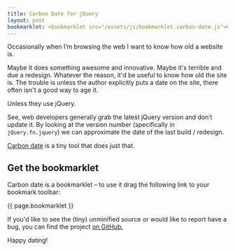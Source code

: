 ```yaml
---
title: Carbon Date for jQuery
layout: post
bookmarklet: <bookmarklet src="/assets/js/bookmarklet.carbon-date.js">Carbon date</bookmarklet>
---
```


Occasionally when I’m browsing the web I want to know how old a website is.

Maybe it does something awesome and innovative. Maybe it's terrible and due a redesign. Whatever the reason, it'd be useful to know how old the site is. The trouble is unless the author explicitly puts a date on the site, there often isn't a good way to age it.

Unless they use jQuery.

See, web developers generally grab the latest jQuery version and don’t update it. By looking at the version number (specifically in `jQuery.fn.jquery`) we can approximate the date of the last build / redesign.

[Carbon date][github-link] is a tiny tool that does just that.

## Get the bookmarklet

Carbon date is a bookmarklet – to use it drag the following link to your bookmark toolbar:

{{ page.bookmarklet }}

If you'd like to see the (tiny) unminified source or would like to report have a bug, you can find the project [on GitHub.][github-link]

Happy dating!

[github-link]: https://github.com/liamnewmarch/carbon-date
